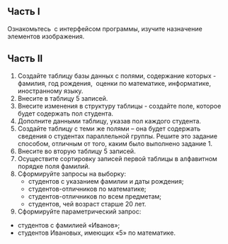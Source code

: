 ## Часть I
Ознакомьтесь  с интерфейсом программы, изучите назначение элементов изображения.
## Часть II
1. Создайте таблицу базы данных с полями, содержание которых - фамилия, год рождения,  оценки по математике, информатике, иностранному языку.
2. Внесите в таблицу 5 записей.
3. Внесите изменения в структуру таблицы - создайте поле, которое будет содержать пол студента.
4. Дополните данными таблицу, указав пол каждого студента.
5. Создайте таблицу с теми же полями – она будет содержать сведения о студентах параллельной группы. Решите это задание способом, отличным от того, каким было выполнено задание 1.
6. Внесите во вторую таблицу 5 записей.
7. Осуществите сортировку записей первой таблицы в алфавитном порядке поля фамилий.
8. Сформируйте запросы на выборку:
	- студентов с указанием фамилии и даты рождения;
	- студентов-отличников по математике;
	- студентов-отличников по всем предметам;
	- студентов, чей возраст старше 20 лет.
9. Сформируйте параметрический запрос:
- студентов с фамилией «Иванов»;
- студентов Ивановых, имеющих «5» по математике.
